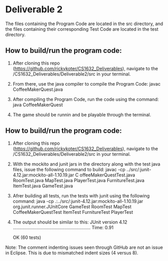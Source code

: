 # Deliverable 2
The files containing the Program Code are located in the src directory, and the files containing their corresponding Test Code are located in the test directory. 

## How to build/run the program code:
1. After cloning this repo (https://github.com/rickykoter/CS1632_Deliverables), navigate to the <pathto git dir>/CS1632_Deliverables/Deliverable2/src in your terminal.

2. From there, use the java compiler to compile the Program Code: 
        javac CoffeeMakerQuest.java

3. After compiling the Program Code, run the code using the command:
        java CoffeeMakerQuest

4. The game should be runnin and be playable through the terminal.

## How to build/run the program code:
1.  After cloning this repo (https://github.com/rickykoter/CS1632_Deliverables), navigate to the <pathto git dir>/CS1632_Deliverables/Deliverable2/src in your terminal.

2.  With the mockito and junit jars in the directory along with the test java files, issue the following command to build:
      javac -cp ../src/:junit-4.12.jar:mockito-all-1.10.19.jar C
offeeMakerQuestTest.java RoomTest.java MapTest.java PlayerTest.java FurnitureTest.java ItemTest.java GameTest.java 

3. Afrer building all tests, run the tests with junit using the following command:
      java -cp .:../src/:junit-4.12.jar:mockito-all-1.10.19.jar org.junit.runner.JUnitCore GameTest RoomTest MapTest CoffeeMakerQuestTest ItemTest FurnitureTest PlayerTest

4. The output should be similar to this:
    JUnit version 4.12
    ............................................................
    Time: 0.91

    OK (60 tests) 

  



Note: The comment indenting issues seen through GitHub are not an issue in Eclipse. This is due to mismatched indent sizes (4 versus 8).
